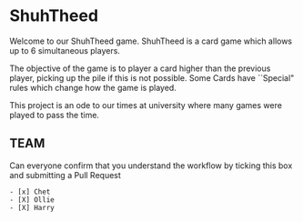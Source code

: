 # ShuhTheed

Welcome to our ShuhTheed game.
ShuhTheed is a card game which allows up to 6 simultaneous players.

The objective of the game is to player a card higher than the previous player, picking up the pile if this is not possible.
Some Cards have ``Special" rules which change how the game is played.

This project is an ode to our times at university where many games were played to pass the time.

## TEAM

Can everyone confirm that you understand the workflow by ticking this box and submitting a Pull Request

	- [x] Chet
	- [X] Ollie
    - [X] Harry
